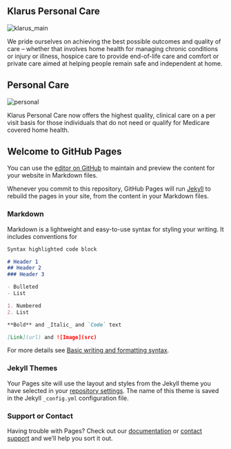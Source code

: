 ## Klarus Personal Care
![klarus_main](https://user-images.githubusercontent.com/77752302/147010289-8d9537cb-0c15-4ddf-aa6e-c84f660e1dbe.png)

We pride ourselves on achieving the best possible outcomes and quality of care – whether that involves home health for managing chronic conditions or injury or illness, hospice care to provide end-of-life care and comfort or private care aimed at helping people remain safe and independent at home.

## Personal Care
![personal](https://user-images.githubusercontent.com/77752302/147010724-965b5b86-8c0c-4f84-8996-051137be4a45.jpg)

Klarus Personal Care now offers the highest quality, clinical care on a per visit basis for those individuals that do not need or qualify for Medicare covered home health.
## Welcome to GitHub Pages

You can use the [editor on GitHub](https://github.com/KlarusPersonalCare/klaruspersonalcare.github.io/edit/main/README.md) to maintain and preview the content for your website in Markdown files.

Whenever you commit to this repository, GitHub Pages will run [Jekyll](https://jekyllrb.com/) to rebuild the pages in your site, from the content in your Markdown files.

### Markdown

Markdown is a lightweight and easy-to-use syntax for styling your writing. It includes conventions for

```markdown
Syntax highlighted code block

# Header 1
## Header 2
### Header 3

- Bulleted
- List

1. Numbered
2. List

**Bold** and _Italic_ and `Code` text

[Link](url) and ![Image](src)
```

For more details see [Basic writing and formatting syntax](https://docs.github.com/en/github/writing-on-github/getting-started-with-writing-and-formatting-on-github/basic-writing-and-formatting-syntax).

### Jekyll Themes

Your Pages site will use the layout and styles from the Jekyll theme you have selected in your [repository settings](https://github.com/KlarusPersonalCare/klaruspersonalcare.github.io/settings/pages). The name of this theme is saved in the Jekyll `_config.yml` configuration file.

### Support or Contact

Having trouble with Pages? Check out our [documentation](https://docs.github.com/categories/github-pages-basics/) or [contact support](https://support.github.com/contact) and we’ll help you sort it out.


